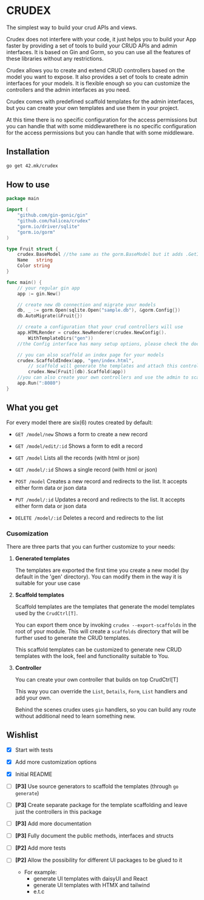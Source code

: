 # CRUDEX

The simplest way to build your crud APIs and views.

Crudex does not interfere with your code, it just helps you to build your App faster by providing a set of tools to build your CRUD APIs and admin interfaces.
It is based on Gin and Gorm, so you can use all the features of these libraries without any restrictions.

Crudex allows you to create and extend CRUD controllers based on the model you want to expose. It also provides a set of tools to create admin interfaces for your models.
It is flexible enough so you can customize the controllers and the admin interfaces as you need.

Crudex comes with predefined scaffold templates for the admin interfaces, but you can create your own templates and use them in your project.

At this time there is no specific configuration for the access permissions but you can handle that with some middlewarethere is no specific configuration for the access permissions but you can handle that with some middleware.

## Installation
```bash
go get 42.mk/crudex
```

## How to use
```go
package main

import (
	"github.com/gin-gonic/gin"
	"github.com/halicea/crudex"
	"gorm.io/driver/sqlite"
	"gorm.io/gorm"
)

type Fruit struct {
	crudex.BaseModel //the same as the gorm.BaseModel but it adds .GetID() and .SetID(value) methods
	Name   string
	Color string
}

func main() {
	// your regular gin app
	app := gin.New()

	// create new db connection and migrate your models
	db, _ := gorm.Open(sqlite.Open("sample.db"), &gorm.Config{})
	db.AutoMigrate(&Fruit{})

	// create a configuration that your crud controllers will use
	app.HTMLRender = crudex.NewRenderer(crudex.NewConfig().
		WithTemplateDirs("gen"))
	//the Config interface has many setup options, please check the documentation for more

	// you can also scaffold an index page for your models
	crudex.ScaffoldIndex(app, "gen/index.html",
        // scaffold will generate the templates and attach this controller routes to the router
		crudex.New[Fruit](db).Scaffold(app))
	//you can also create your own controllers and use the admin to scaffold the pages
	app.Run(":8080")
}
``` 
 
## What you get
 
For every model there are six(6) routes created by default:
- `GET /model/new` Shows a form to create a new record
- `GET /model/edit/:id` Shows a form to edit a record

- `GET /model` Lists all the records (with html or json)
- `GET /model/:id` Shows a single record (with html or json)

- `POST /model` Creates a new record and redirects to the list.
  It accepts either form data or json data
- `PUT /model/:id` Updates a record and redirects to the list.
  It accepts either form data or json data
- `DELETE /model/:id` Deletes a record and redirects to the list

### Cusomization
There are three parts that you can further customize to your needs:

1. **Generated templates**
    
    The templates are exported the first time you create a new model (by default in the 'gen' directory).
    You can modify them in the way it is suitable for your use case


2. **Scaffold templates**
    
    Scaffold templates are the templates that generate the model templates used by the `CrudCtrl[T]`.

    You can export them once by invoking `crudex --export-scaffolds` in the root of your module. 
    This will create a `scaffolds` directory that will be further used to generate the CRUD templates.

    This scaffold templates can be customized to generate new CRUD templates with the look, feel and functionality suitable to You.

3. **Controller**

    You can create your own controller that builds on top CrudCtrl[T]

    This way you can override the `List`, `Details`, `Form`, `List` handlers and add your own.

    Behind the scenes crudex uses `gin` handlers, so you can build any route without additional need to learn something new.
    
## Wishlist

- [X] Start with tests
- [X] Add more customization options
- [X] Initial README

- [ ] **[P3]** Use source generators to scaffold the templates (through `go generate`)
- [ ] **[P3]** Create separate package for the template scaffolding and leave just the controllers in this package
- [ ] **[P3]** Add more documentation 
- [ ] **[P3]** Fully document the public methods, interfaces and structs
- [ ] **[P2]** Add more tests
- [ ] **[P2]** Allow the possibility for different UI packages to be glued to it
     - For example:
        - generate UI templates with daisyUI and React
        - generate UI templates with HTMX and tailwind
        - e.t.c
